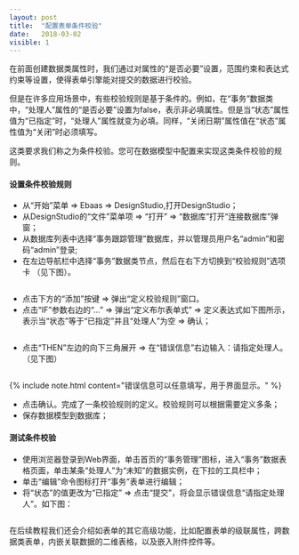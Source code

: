 ```yaml
---
layout: post
title:  "配置表单条件校验"
date:   2018-03-02
visible: 1
---
```


在前面创建数据类属性时，我们通过对属性的“是否必要”设置，范围约束和表达式约束等设置，使得表单引擎能对提交的数据进行校验。

但是在许多应用场景中，有些校验规则是基于条件的。例如，在“事务”数据类中，“处理人”属性的“是否必要”设置为false，表示非必填属性。但是当“状态”属性值为“已指定”时，“处理人”属性就变为必填。同样，“关闭日期”属性值在“状态”属性值为“关闭”时必须填写。

这类要求我们称之为条件校验。您可在数据模型中配置来实现这类条件校验的规则。

#### 设置条件校验规则

* 从“开始”菜单 => Ebaas => DesignStudio,打开DesignStudio；
* 从DesignStudio的“文件”菜单项 => “打开” => “数据库”打开“连接数据库”弹窗；
* 从数据库列表中选择“事务跟踪管理”数据库，并以管理员用户名“admin”和密码“admin”登录;
* 在左边导航栏中选择“事务”数据类节点，然后在右下方切换到“校验规则”选项卡 （见下图）。

<img src="{{'/assets/img/2018-3-2-校验规则设置.png' | prepend: site.baseurl }}" alt="">

* 点击下方的“添加”按键 => 弹出“定义校验规则”窗口。
* 点击“IF”参数右边的“...” => 弹出“定义布尔表单式” => 定义表达式如下图所示，表示当“状态”等于“已指定”并且“处理人”为空 => 确认；

<img src="{{'/assets/img/2018-3-2-校验规则条件设置.png' | prepend: site.baseurl }}" alt="">

* 点击“THEN”左边的向下三角展开 => 在“错误信息”右边输入：请指定处理人。（见下图）

<img src="{{'/assets/img/2018-3-2-校验规则错误信息设置.png' | prepend: site.baseurl }}" alt="">

{% include note.html content="错误信息可以任意填写，用于界面显示。" %}

* 点击确认。完成了一条校验规则的定义。校验规则可以根据需要定义多条；
* 保存数据模型到数据库；

#### 测试条件校验

* 使用浏览器登录到Web界面，单击首页的“事务管理”图标，进入“事务”数据表格页面，单击某条“处理人”为“未知”的数据实例，在下拉的工具栏中；
* 单击“编辑”命令图标打开“事务”表单进行编辑；
* 将“状态”的值更改为“已指定” => 点击“提交”，将会显示错误信息“请指定处理人”。如下图：

<img src="{{'/assets/img/2018-3-2-校验规则web校验.png' | prepend: site.baseurl }}" alt="">

在后续教程我们还会介绍如表单的其它高级功能，比如配置表单的级联属性，跨数据类表单，内嵌关联数据的二维表格，以及嵌入附件控件等。

